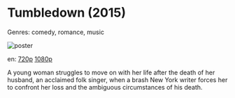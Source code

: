 # Tumbledown (2015)

Genres: comedy, romance, music

![poster](http://image.tmdb.org/t/p/w500/3Xse9MrfZCftdAo4xOFVCHWqi2I.jpg)

en:
  [720p](magnet:?xt=urn:btih:1BA3073889E76A7DA1587BCAD28D01888CAFA622&tr=udp://glotorrents.pw:6969/announce&tr=udp://tracker.opentrackr.org:1337/announce&tr=udp://torrent.gresille.org:80/announce&tr=udp://tracker.openbittorrent.com:80&tr=udp://tracker.coppersurfer.tk:6969&tr=udp://tracker.leechers-paradise.org:6969&tr=udp://p4p.arenabg.ch:1337&tr=udp://tracker.internetwarriors.net:1337)
  [1080p](magnet:?xt=urn:btih:875D7B9F1B44CB08DCDE50C095DEAA83D28CC192&tr=udp://glotorrents.pw:6969/announce&tr=udp://tracker.opentrackr.org:1337/announce&tr=udp://torrent.gresille.org:80/announce&tr=udp://tracker.openbittorrent.com:80&tr=udp://tracker.coppersurfer.tk:6969&tr=udp://tracker.leechers-paradise.org:6969&tr=udp://p4p.arenabg.ch:1337&tr=udp://tracker.internetwarriors.net:1337)
  


A young woman struggles to move on with her life after the death of her husband, an acclaimed folk singer, when a brash New York writer forces her to confront her loss and the ambiguous circumstances of his death.